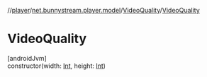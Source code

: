 //[player](../../../index.md)/[net.bunnystream.player.model](../index.md)/[VideoQuality](index.md)/[VideoQuality](-video-quality.md)

# VideoQuality

[androidJvm]\
constructor(width: [Int](https://kotlinlang.org/api/latest/jvm/stdlib/kotlin/-int/index.html), height: [Int](https://kotlinlang.org/api/latest/jvm/stdlib/kotlin/-int/index.html))
